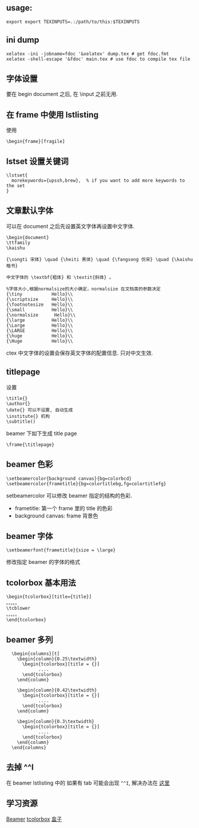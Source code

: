 ## usage:

```
export export TEXINPUTS=.:/path/to/this:$TEXINPUTS
```

## ini dump

```
xelatex -ini -jobname=fdoc '&xelatex' dump.tex # get fdoc.fmt
xelatex -shell-escape '&fdoc' main.tex # use fdoc to compile tex file
```



## 字体设置
要在 begin document 之后, 在 \input 之前无用.

## 在 frame 中使用 lstlisting
使用
```
\begin{frame}[fragile]
```


## lstset 设置关键词
```
\lstset{
  morekeywords={upssh,brew},  % if you want to add more keywords to the set
}
```


## 文章默认字体

可以在 document 之后先设置英文字体再设置中文字体.
```
\begin{document}
\ttfamily
\kaishu

{\songti 宋体} \quad {\heiti 黑体} \quad {\fangsong 仿宋} \quad {\kaishu 楷书}

中文字体的 \textbf{粗体} 和 \textit{斜体} 。

%字体大小,根据normalsize的大小确定，normalsize 在文档类的参数决定
{\tiny           Hello}\\
{\scriptsize     Hello}\\
{\footnotesize   Hello}\\
{\small          Hello}\\
{\normalsize      Hello}\\
{\large          Hello}\\
{\Large          Hello}\\
{\LARGE          Hello}\\
{\huge           Hello}\\
{\Huge           Hello}\\
```
ctex 中文字体的设置会保存英文字体的配置信息. 只对中文生效.


## titlepage
设置
```
\title{}
\author{}
\date{} 可以不设置, 自动生成
\institute{} 机构
\subtitle()
```

beamer 下如下生成 title page
```
\frame{\titlepage}
```

## beamer 色彩

```
\setbeamercolor{background canvas}{bg=colorbcd}
\setbeamercolor{frametitle}{bg=colortitlebg,fg=colortitlefg}
```
setbeamercolor 可以修改 beamer 指定的结构的色彩.

* frametitle: 第一个 frame 里的 title 的色彩
* background canvas: frame 背景色


## beamer 字体

```
\setbeamerfont{frametitle}{size = \large}
```
修改指定 beamer 的字体的格式

## tcolorbox 基本用法
```
\begin{tcolorbox}[title={title}]
。。。。。
\tcblower
。。。。。
\end{tcolorbox}
```


## beamer 多列

```
  \begin{columns}[t]
    \begin{column}{0.25\textwidth}
      \begin{tcolorbox}[title = {}]
            ....
      \end{tcolorbox}
    \end{column}

    \begin{column}{0.42\textwidth}
      \begin{tcolorbox}[title = {}]
            ....
      \end{tcolorbox}
    \end{column}

    \begin{column}{0.3\textwidth}
      \begin{tcolorbox}[title = {}]
            ....
      \end{tcolorbox}
    \end{column}
  \end{columns}
```

## 去掉 ^^I

在 beamer lstlisting 中的 如果有 tab 可能会出现 `^^I`,
解决办法在
[这里](https://tex.stackexchange.com/questions/352063/listings-package-in-xelatex-every-tab-in-lstlisting-compiles-to-i-in-the-pd)


## 学习资源
[Beamer](https://cn.sharelatex.com/learn/Beamer)
[tcolorbox](https://liam0205.me/2016/07/22/using-the-tcolorbox-package-to-create-a-new-theorem-environment/)
[盒子](https://liam0205.me/2018/05/21/TeX-by-Topic-boxes/)
